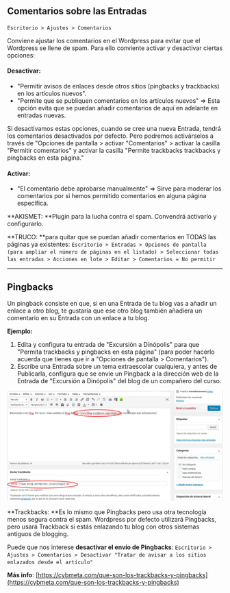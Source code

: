 ## Comentarios sobre las Entradas

```
Escritorio > Ajustes > Comentarios
```

Conviene ajustar los comentarios en el Wordpress para evitar que el Wordpress se llene de spam. Para ello conviente activar y desactivar ciertas opciones:

#### Desactivar:

* "Permitir avisos de enlaces desde otros sitios \(pingbacks y trackbacks\) en los artículos nuevos".
* "Permite que se publiquen comentarios en los artículos nuevos" =&gt; Esta opción evita que se puedan añadir comentarios de aquí en adelante en entradas nuevas.

Si desactivamos estas opciones, cuando se cree una nueva Entrada, tendrá los comentarios desactivados por defecto. Pero podremos activárselos a través de "Opciones de pantalla &gt; activar "Comentarios" &gt; activar la casilla "Permitir comentarios" y activar la casilla "Permite trackbacks trackbacks y pingbacks en esta página."

#### Activar:

* "El comentario debe aprobarse manualmente" =&gt; Sirve para moderar los comentarios por si hemos permitido comentarios en alguna página específica.

**AKISMET: **Plugin para la lucha contra el spam. Convendrá activarlo y configurarlo.

**TRUCO: **para quitar que se puedan añadir comentarios en TODAS las páginas ya existentes: `Escritorio > Entradas > Opciones de pantalla (para ampliar el número de páginas en el listado) > Seleccionar todas las entradas > Acciones en lote > Editar > Comentarios = No permitir`

---

## Pingbacks

Un pingback consiste en que, si en una Entrada de tu blog vas a añadir un enlace a otro blog, te gustaría que ese otro blog también añadiera un comentario en su Entrada con un enlace a tu blog.

**Ejemplo:**

1. Edita y configura tu entrada de "Excursión a Dinópolis" para que "Permita trackbacks y pingbacks en esta página" \(para poder hacerlo acuerda que tienes que ir a "Opciones de pantalla &gt; Comentarios"\).
2. Escribe una Entrada sobre un tema extraescolar cualquiera, y antes de Publicarla, configura que se envíe un Pingback a la dirección web de la Entrada de "Excursión a Dinópolis" del blog de un compañero del curso.

![](/assets/pingback.png)

**Trackbacks: **Es lo mismo que Pingbacks pero usa otra tecnología menos segura contra el spam. Wordpress por defecto utilizará Pingbacks, pero usará Trackback si estás enlazando tu blog con otros sistemas antiguos de blogging.

Puede que nos interese **desactivar el envío de Pingbacks**:  `Escritorio > Ajustes > Comentarios > Desactivar "Tratar de avisar a los sitios enlazados desde el artículo"`

**Más info**: [https://cybmeta.com/que-son-los-trackbacks-y-pingbacks](https://cybmeta.com/que-son-los-trackbacks-y-pingbacks)

